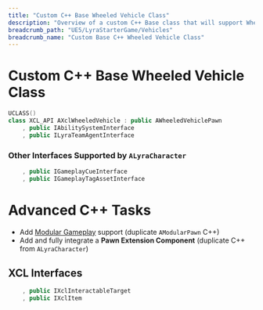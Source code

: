 ```yaml
---
title: "Custom C++ Base Wheeled Vehicle Class"
description: "Overview of a custom C++ Base class that will support Wheeled Vehicles in a Lyra project"
breadcrumb_path: "UE5/LyraStarterGame/Vehicles"
breadcrumb_name: "Custom Base C++ Wheeled Vehicle Class"
---
```


# Custom C++ Base Wheeled Vehicle Class

```c++
UCLASS()
class XCL_API AXclWheeledVehicle : public AWheeledVehiclePawn
    , public IAbilitySystemInterface
    , public ILyraTeamAgentInterface
```

### Other Interfaces Supported by `ALyraCharacter`

```c++
    , public IGameplayCueInterface
    , public IGameplayTagAssetInterface
```


# Advanced C++ Tasks

- Add [Modular Gameplay](/UE5/ModularGameplay/) support (duplicate `AModularPawn` C++)
- Add and fully integrate a **Pawn Extension Component** (duplicate C++ from `ALyraCharacter`)

## XCL Interfaces

```c++
    , public IXclInteractableTarget
    , public IXclItem
```
